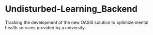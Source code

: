 # Undisturbed-Learning_Backend
Tracking the development of the new OASIS solution to optimize mental health services provided by a university.
